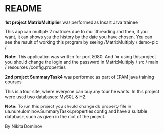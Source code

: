 # README #

**1st project MatrixMultiplier** was performed as Insart Java trainee

This app can multiply 2  matrices due to multithreading and then, if you want, it can shows you the history by the date you have chosen.
You can see the result of working this program by seeing  /MatrixMultiply / demo-pic /

**Note:** This application was written for port 8080. And for using this project you should change the login and the password in MatrixMultiply / src / main / resources /config.properties

**2nd project SummaryTask4** was performed as part of EPAM java training courses

This is a tour site, where everyone can buy any tour he wants. In this project were used two databases: MySQL & H2.

**Note:** To run this project you should change db property file in ua.nure.dominov.SummaryTask4.properties.config
and have a suitable database, such as given in the root of the project.

By Nikita Dominov